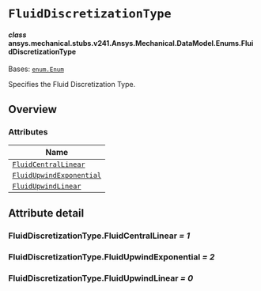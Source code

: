 # `FluidDiscretizationType`

<a id="ansys.mechanical.stubs.v241.Ansys.Mechanical.DataModel.Enums.FluidDiscretizationType"></a>

#### *class* ansys.mechanical.stubs.v241.Ansys.Mechanical.DataModel.Enums.FluidDiscretizationType

Bases: [`enum.Enum`](https://docs.python.org/3/library/enum.html#enum.Enum)

Specifies the Fluid Discretization Type.

<!-- !! processed by numpydoc !! -->

<a id="overview"></a>

## Overview

### Attributes

| Name |
| ----------------------------------------------------------------------------- |
| [`FluidCentralLinear`](#FluidDiscretizationType.FluidCentralLinear) |
| [`FluidUpwindExponential`](#FluidDiscretizationType.FluidUpwindExponential) |
| [`FluidUpwindLinear`](#FluidDiscretizationType.FluidUpwindLinear) |

<a id="attribute-detail"></a>

## Attribute detail

<a id="FluidDiscretizationType.FluidCentralLinear"></a>

### FluidDiscretizationType.FluidCentralLinear *= 1*

<a id="FluidDiscretizationType.FluidUpwindExponential"></a>

### FluidDiscretizationType.FluidUpwindExponential *= 2*

<a id="FluidDiscretizationType.FluidUpwindLinear"></a>

### FluidDiscretizationType.FluidUpwindLinear *= 0*


